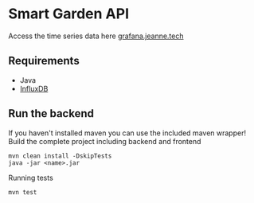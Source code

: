 # Smart Garden API
Access the time series data here [grafana.jeanne.tech](https://grafana.jeanne.tech)

## Requirements
- Java
- [InfluxDB](https://docs.influxdata.com/influxdb/v1.8/introduction/get-started/)

## Run the backend
If you haven't installed maven you can use the included maven wrapper!
Build the complete project including backend and frontend
```
mvn clean install -DskipTests
java -jar <name>.jar
```

Running tests
```
mvn test
```
